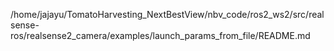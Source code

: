 /home/jajayu/TomatoHarvesting_NextBestView/nbv_code/ros2_ws2/src/realsense-ros/realsense2_camera/examples/launch_params_from_file/README.md